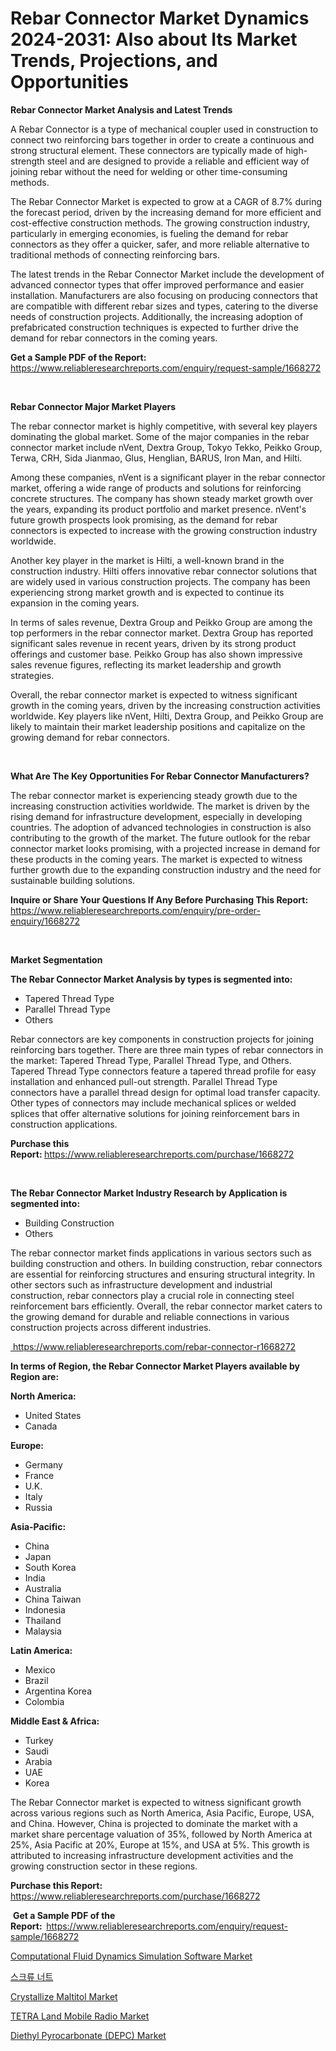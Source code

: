 <p><h1>Rebar Connector Market Dynamics 2024-2031: Also about Its Market Trends, Projections, and Opportunities</h1></p><p><strong>Rebar Connector Market Analysis and Latest Trends</strong></p>
<p><p>A Rebar Connector is a type of mechanical coupler used in construction to connect two reinforcing bars together in order to create a continuous and strong structural element. These connectors are typically made of high-strength steel and are designed to provide a reliable and efficient way of joining rebar without the need for welding or other time-consuming methods.</p><p>The Rebar Connector Market is expected to grow at a CAGR of 8.7% during the forecast period, driven by the increasing demand for more efficient and cost-effective construction methods. The growing construction industry, particularly in emerging economies, is fueling the demand for rebar connectors as they offer a quicker, safer, and more reliable alternative to traditional methods of connecting reinforcing bars.</p><p>The latest trends in the Rebar Connector Market include the development of advanced connector types that offer improved performance and easier installation. Manufacturers are also focusing on producing connectors that are compatible with different rebar sizes and types, catering to the diverse needs of construction projects. Additionally, the increasing adoption of prefabricated construction techniques is expected to further drive the demand for rebar connectors in the coming years.</p></p>
<p><strong>Get a Sample PDF of the Report:&nbsp;</strong> <a href="https://www.reliableresearchreports.com/enquiry/request-sample/1668272">https://www.reliableresearchreports.com/enquiry/request-sample/1668272</a></p>
<p>&nbsp;</p>
<p><strong>Rebar Connector Major Market Players</strong></p>
<p><p>The rebar connector market is highly competitive, with several key players dominating the global market. Some of the major companies in the rebar connector market include nVent, Dextra Group, Tokyo Tekko, Peikko Group, Terwa, CRH, Sida Jianmao, Glus, Henglian, BARUS, Iron Man, and Hilti.</p><p>Among these companies, nVent is a significant player in the rebar connector market, offering a wide range of products and solutions for reinforcing concrete structures. The company has shown steady market growth over the years, expanding its product portfolio and market presence. nVent's future growth prospects look promising, as the demand for rebar connectors is expected to increase with the growing construction industry worldwide.</p><p>Another key player in the market is Hilti, a well-known brand in the construction industry. Hilti offers innovative rebar connector solutions that are widely used in various construction projects. The company has been experiencing strong market growth and is expected to continue its expansion in the coming years.</p><p>In terms of sales revenue, Dextra Group and Peikko Group are among the top performers in the rebar connector market. Dextra Group has reported significant sales revenue in recent years, driven by its strong product offerings and customer base. Peikko Group has also shown impressive sales revenue figures, reflecting its market leadership and growth strategies.</p><p>Overall, the rebar connector market is expected to witness significant growth in the coming years, driven by the increasing construction activities worldwide. Key players like nVent, Hilti, Dextra Group, and Peikko Group are likely to maintain their market leadership positions and capitalize on the growing demand for rebar connectors.</p></p>
<p>&nbsp;</p>
<p><strong>What Are The Key Opportunities For Rebar Connector Manufacturers?</strong></p>
<p><p>The rebar connector market is experiencing steady growth due to the increasing construction activities worldwide. The market is driven by the rising demand for infrastructure development, especially in developing countries. The adoption of advanced technologies in construction is also contributing to the growth of the market. The future outlook for the rebar connector market looks promising, with a projected increase in demand for these products in the coming years. The market is expected to witness further growth due to the expanding construction industry and the need for sustainable building solutions.</p></p>
<p><strong>Inquire or Share Your Questions If Any Before Purchasing This Report:</strong> <a href="https://www.reliableresearchreports.com/enquiry/pre-order-enquiry/1668272">https://www.reliableresearchreports.com/enquiry/pre-order-enquiry/1668272</a></p>
<p>&nbsp;</p>
<p><strong>Market Segmentation</strong></p>
<p><strong>The Rebar Connector Market Analysis by types is segmented into:</strong></p>
<p><ul><li>Tapered Thread Type</li><li>Parallel Thread Type</li><li>Others</li></ul></p>
<p><p>Rebar connectors are key components in construction projects for joining reinforcing bars together. There are three main types of rebar connectors in the market: Tapered Thread Type, Parallel Thread Type, and Others. Tapered Thread Type connectors feature a tapered thread profile for easy installation and enhanced pull-out strength. Parallel Thread Type connectors have a parallel thread design for optimal load transfer capacity. Other types of connectors may include mechanical splices or welded splices that offer alternative solutions for joining reinforcement bars in construction applications.</p></p>
<p><strong>Purchase this Report:&nbsp;</strong><a href="https://www.reliableresearchreports.com/purchase/1668272">https://www.reliableresearchreports.com/purchase/1668272</a></p>
<p>&nbsp;</p>
<p><strong>The Rebar Connector Market Industry Research by Application is segmented into:</strong></p>
<p><ul><li>Building Construction</li><li>Others</li></ul></p>
<p><p>The rebar connector market finds applications in various sectors such as building construction and others. In building construction, rebar connectors are essential for reinforcing structures and ensuring structural integrity. In other sectors such as infrastructure development and industrial construction, rebar connectors play a crucial role in connecting steel reinforcement bars efficiently. Overall, the rebar connector market caters to the growing demand for durable and reliable connections in various construction projects across different industries.</p></p>
<p><a href="https://www.reliableresearchreports.com/rebar-connector-r1668272">&nbsp;https://www.reliableresearchreports.com/rebar-connector-r1668272</a></p>
<p><strong>In terms of Region, the Rebar Connector Market Players available by Region are:</strong></p>
<p>
    <p> <strong> North America: </strong>
        <ul>
            <li>United States</li>
            <li>Canada</li>
        </ul>
        </p> 
    <p> <strong> Europe: </strong>
        <ul>
            <li>Germany</li>
            <li>France</li>
            <li>U.K.</li>
            <li>Italy</li>
            <li>Russia</li>
        </ul>
        </p> 
    <p> <strong> Asia-Pacific: </strong>
        <ul>
            <li>China</li>
            <li>Japan</li>
            <li>South Korea</li>
            <li>India</li>
            <li>Australia</li>
            <li>China Taiwan</li>
            <li>Indonesia</li>
            <li>Thailand</li>
            <li>Malaysia</li>
        </ul>
        </p> 
    <p> <strong> Latin America: </strong>
        <ul>
            <li>Mexico</li>
            <li>Brazil</li>
            <li>Argentina Korea</li>
            <li>Colombia</li>
        </ul>
        </p> 
    <p> <strong> Middle East & Africa: </strong>
        <ul>
            <li>Turkey</li>
            <li>Saudi</li>
            <li>Arabia</li>
            <li>UAE</li>
            <li>Korea</li>
        </ul>
    </p>
    </p>
<p><p>The Rebar Connector market is expected to witness significant growth across various regions such as North America, Asia Pacific, Europe, USA, and China. However, China is projected to dominate the market with a market share percentage valuation of 35%, followed by North America at 25%, Asia Pacific at 20%, Europe at 15%, and USA at 5%. This growth is attributed to increasing infrastructure development activities and the growing construction sector in these regions.</p></p>
<p><strong>Purchase this Report: </strong><a href="https://www.reliableresearchreports.com/purchase/1668272">https://www.reliableresearchreports.com/purchase/1668272</a></p>
<p>&nbsp;<strong>Get a Sample PDF of the Report:&nbsp;&nbsp;</strong><a href="https://www.reliableresearchreports.com/enquiry/request-sample/1668272">https://www.reliableresearchreports.com/enquiry/request-sample/1668272</a></p>
<p><strong></strong></p>
<p><p><a href="https://github.com/provorikovar/Market-Research-Report-List-5/blob/main/computational-fluid-dynamics-simulation-software-market.md">Computational Fluid Dynamics Simulation Software Market</a></p><p><a href="https://medium.com/@puputzim_20688/%EB%82%98%EC%82%AC-%EB%84%88%ED%8A%B8-%EC%8B%9C%EC%9E%A5-2024%EB%85%84%EB%B6%80%ED%84%B0-2031%EB%85%84%EA%B9%8C%EC%A7%80%EC%9D%98-%EA%B8%80%EB%A1%9C%EB%B2%8C-%EB%B0%8F-%EC%A7%80%EC%97%AD%EC%A0%81-%EB%B6%84%EC%84%9D-05c0614a9c44">스크류 너트</a></p><p><a href="https://medium.com/@amanda.hamilton54645/evaluating-global-crystallize-maltitol-market-trends-and-growth-opportunities-by-region-type-98-93adc4568d9a">Crystallize Maltitol Market</a></p><p><a href="https://medium.com/@danialhayes/market-forecast-global-tetra-land-mobile-radio-trends-and-impact-analysis-2024-2031-by-c181ab009a2f">TETRA Land Mobile Radio Market</a></p><p><a href="https://www.linkedin.com/pulse/navigating-global-diethyl-pyrocarbonate-depc-market-landscape-uzc0f?trackingId=ORC%2FyrCTR%2FKJKibdT8fZJQ%3D%3D">Diethyl Pyrocarbonate (DEPC) Market</a></p></p>